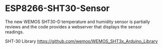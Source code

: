 # ESP8266-SHT30-Sensor

The new WEMOS SHT30-D temperature and humidity sensor is partially reviews and the code provides a webserver that displays the sensor readings.

SHT-30 Library https://github.com/wemos/WEMOS_SHT3x_Arduino_Library

